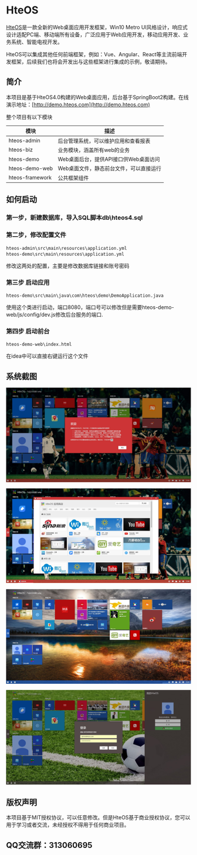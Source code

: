 # HteOS
[HteOS](http://www.hteos.com)是一款全新的Web桌面应用开发框架，Win10 Metro UI风格设计，响应式设计适配PC端、移动端所有设备，广泛应用于Web应用开发，移动应用开发、业务系统、智能电视开发。

HteOS可以集成其他任何前端框架，例如：Vue、Angular、React等主流前端开发框架，后续我们也将会开发出与这些框架进行集成的示例，敬请期待。
## 简介
本项目是基于HteOS4.0构建的Web桌面应用，后台基于SpringBoot2构建。在线演示地址：[http://demo.hteos.com](http://demo.hteos.com)

整个项目有以下模块

| 模块 | 描述 |
| ------ | ------ |
| hteos-admin | 后台管理系统，可以维护应用和查看报表 |
| hteos-biz | 业务模块，涵盖所有web的业务|
|hteos-demo|Web桌面后台，提供API接口供Web桌面访问|
|hteos-demo-web|Web桌面文件，静态前台文件，可以直接运行|
|hteos-framework|公共框架组件|
## 如何启动
### 第一步，新建数据库，导入SQL脚本db\hteos4.sql
### 第二步，修改配置文件
~~~
hteos-admin\src\main\resources\application.yml
hteos-demo\src\main\resources\application.yml
~~~
修改这两处的配置，主要是修改数据库链接和账号密码
### 第三步 启动应用
~~~
hteos-demo\src\main\java\com\hteos\demo\DemoApplication.java
~~~
使用这个类进行启动，端口8080，端口号可以修改但是需要hteos-demo-web/js/config/dev.js修改后台服务的端口.
### 第四步 启动前台
~~~
hteos-demo-web\index.html
~~~
在idea中可以直接右键运行这个文件

## 系统截图

![avatar](screenshots/1.png)

![avatar](screenshots/2.png)

![avatar](screenshots/3.png)

![avatar](screenshots/4.png)

## 版权声明
本项目基于MIT授权协议，可以任意修改。但是HteOS基于商业授权协议，您可以用于学习或者交流，未经授权不得用于任何商业项目。

## QQ交流群：313060695